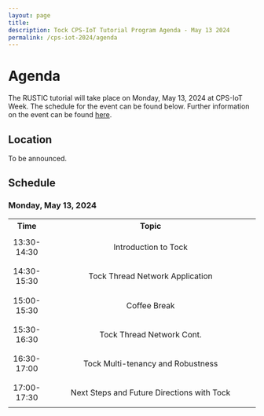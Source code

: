 ```yaml
---
layout: page
title:  
description: Tock CPS-IoT Tutorial Program Agenda - May 13 2024
permalink: /cps-iot-2024/agenda
---
```


# Agenda
The RUSTIC tutorial will take place on Monday, May 13, 2024 at CPS-IoT Week. The schedule for the event can 
be found below. Further information on the event can be found [here](https://tockos.org/cps-iot-2024).

## Location

To be announced.

## Schedule

<style type="text/css" scoped>
.agenda-item {
//  background-color: #ffdcd9;
}
td {
    text-align: center;
    padding: 1vw;
}
</style>


### Monday, May 13, 2024 
<table style="width: 100%;">
<tr>
<th style="width: 15%;">Time</th><th style="width: 85%;">Topic</th></tr>
<tr class="agenda-item"><td>13:30-14:30</td><td colspan="2">Introduction to Tock</td>
<tr class="agenda-item"><td>14:30-15:30</td><td colspan="2">Tock Thread Network Application</td>
<tr class="agenda-item"><td>15:00-15:30</td><td colspan="2">Coffee Break</td>
<tr class="agenda-item"><td>15:30-16:30</td><td colspan="2">Tock Thread Network Cont.</td>
<tr class="agenda-item"><td>16:30-17:00</td><td colspan="2">Tock Multi-tenancy and Robustness</td>
<tr class="agenda-item"><td>17:00-17:30</td><td colspan="2">Next Steps and Future Directions with Tock</td>
</tr>
